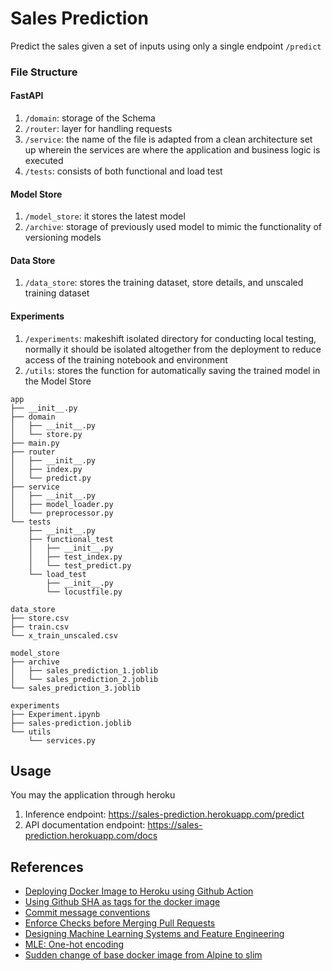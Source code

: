 # Sales Prediction
Predict the sales given a set of inputs using only a single endpoint `/predict`

### File Structure
#### FastAPI
1. `/domain`: storage of the Schema
2. `/router`: layer for handling requests
3. `/service`: the name of the file is adapted from a clean architecture set up wherein the services are where the application and business logic is executed
4. `/tests`: consists of both functional and load test

#### Model Store
1. `/model_store`: it stores the latest model
2. `/archive`: storage of previously used model to mimic the functionality of versioning models

#### Data Store
1. `/data_store`: stores the training dataset, store details, and unscaled training dataset

#### Experiments
1. `/experiments`: makeshift isolated directory for conducting local testing, normally it should be isolated altogether from the deployment to reduce access of the training notebook and environment
2. `/utils`: stores the function for automatically saving the trained model in the Model Store

```
app
├── __init__.py
├── domain
│   ├── __init__.py
│   └── store.py
├── main.py
├── router
│   ├── __init__.py
│   ├── index.py
│   └── predict.py
├── service
│   ├── __init__.py
│   ├── model_loader.py
│   └── preprocessor.py
└── tests
    ├── __init__.py
    ├── functional_test
    │   ├── __init__.py
    │   ├── test_index.py
    │   └── test_predict.py
    └── load_test
        ├── __init__.py
        └── locustfile.py
        
data_store
├── store.csv
├── train.csv
└── x_train_unscaled.csv

model_store
├── archive
│   ├── sales_prediction_1.joblib
│   └── sales_prediction_2.joblib
└── sales_prediction_3.joblib

experiments
├── Experiment.ipynb
├── sales-prediction.joblib
└── utils
    └── services.py
```
## Usage
You may the application through heroku
1. Inference endpoint: https://sales-prediction.herokuapp.com/predict
2. API documentation endpoint: https://sales-prediction.herokuapp.com/docs

## References
- [Deploying Docker Image to Heroku using Github Action](https://blog.devgenius.io/how-to-deploy-to-kubernetes-heroku-using-docker-c2556a9584df)
- [Using Github SHA as tags for the docker image](https://github.com/marketplace/actions/docker-tags-action)
- [Commit message conventions](https://bitspeicher.blog/how-to-be-a-good-commitizen/)
- [Enforce Checks before Merging Pull Requests](https://docs.lacework.com/iac/enforce-merge-checks)
- [Designing Machine Learning Systems and Feature Engineering](https://www.amazon.com/Designing-Machine-Learning-Systems-Production-Ready/dp/1098107969)
- [MLE: One-hot encoding](https://www.amazon.com/Machine-Learning-Engineering-Andriy-Burkov/dp/1999579577)
- [Sudden change of base docker image from Alpine to slim](https://pythonspeed.com/articles/alpine-docker-python/)
